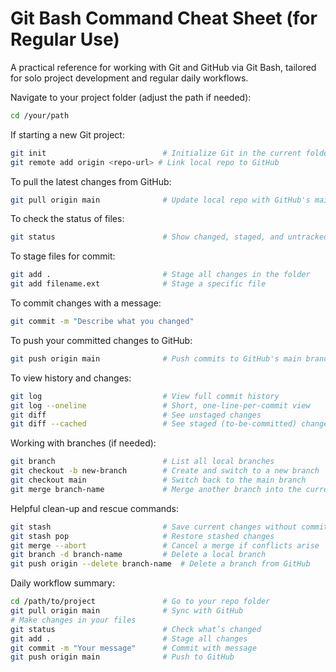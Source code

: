 # Git Bash Command Cheat Sheet (for Regular Use)

A practical reference for working with Git and GitHub via Git Bash, tailored for solo project development and regular daily workflows.

Navigate to your project folder (adjust the path if needed):

```bash
cd /your/path
```

If starting a new Git project:

```bash
git init                          # Initialize Git in the current folder
git remote add origin <repo-url> # Link local repo to GitHub
```

To pull the latest changes from GitHub:

```bash
git pull origin main              # Update local repo with GitHub's main branch
```

To check the status of files:

```bash
git status                        # Show changed, staged, and untracked files
```

To stage files for commit:

```bash
git add .                         # Stage all changes in the folder
git add filename.ext              # Stage a specific file
```

To commit changes with a message:

```bash
git commit -m "Describe what you changed"
```

To push your committed changes to GitHub:

```bash
git push origin main              # Push commits to GitHub's main branch
```

To view history and changes:

```bash
git log                           # View full commit history
git log --oneline                 # Short, one-line-per-commit view
git diff                          # See unstaged changes
git diff --cached                 # See staged (to-be-committed) changes
```

Working with branches (if needed):

```bash
git branch                        # List all local branches
git checkout -b new-branch        # Create and switch to a new branch
git checkout main                 # Switch back to the main branch
git merge branch-name             # Merge another branch into the current one
```

Helpful clean-up and rescue commands:

```bash
git stash                         # Save current changes without committing
git stash pop                     # Restore stashed changes
git merge --abort                 # Cancel a merge if conflicts arise
git branch -d branch-name         # Delete a local branch
git push origin --delete branch-name  # Delete a branch from GitHub
```

Daily workflow summary:

```bash
cd /path/to/project               # Go to your repo folder
git pull origin main              # Sync with GitHub
# Make changes in your files
git status                        # Check what’s changed
git add .                         # Stage all changes
git commit -m "Your message"      # Commit with message
git push origin main              # Push to GitHub
```
